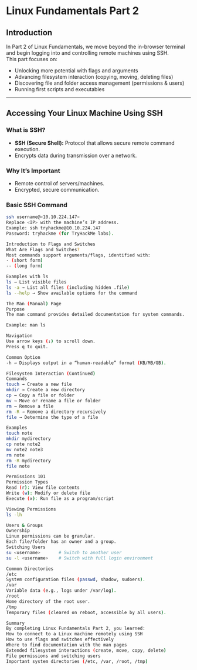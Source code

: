 # Linux Fundamentals Part 2

## Introduction
In Part 2 of Linux Fundamentals, we move beyond the in-browser terminal and begin logging into and controlling remote machines using SSH.  
This part focuses on:
- Unlocking more potential with flags and arguments
- Advancing filesystem interaction (copying, moving, deleting files)
- Discovering file and folder access management (permissions & users)
- Running first scripts and executables

---

## Accessing Your Linux Machine Using SSH

### What is SSH?
- **SSH (Secure Shell):** Protocol that allows secure remote command execution.
- Encrypts data during transmission over a network.

### Why It’s Important
- Remote control of servers/machines.
- Encrypted, secure communication.

### Basic SSH Command
```bash
ssh username@<10.10.224.147>
Replace <IP> with the machine’s IP address.
Example: ssh tryhackme@10.10.224.147
Password: tryhackme (for TryHackMe labs).

Introduction to Flags and Switches
What Are Flags and Switches?
Most commands support arguments/flags, identified with:
- (short form)
-- (long form)

Examples with ls
ls → List visible files
ls -a → List all files (including hidden .file)
ls --help → Show available options for the command

The Man (Manual) Page
Purpose
The man command provides detailed documentation for system commands.

Example: man ls

Navigation
Use arrow keys (↓) to scroll down.
Press q to quit.

Common Option
-h → Displays output in a “human-readable” format (KB/MB/GB).

Filesystem Interaction (Continued)
Commands
touch → Create a new file
mkdir → Create a new directory
cp → Copy a file or folder
mv → Move or rename a file or folder
rm → Remove a file
rm -R → Remove a directory recursively
file → Determine the type of a file

Examples
touch note
mkdir mydirectory
cp note note2
mv note2 note3
rm note
rm -R mydirectory
file note

Permissions 101
Permission Types
Read (r): View file contents
Write (w): Modify or delete file
Execute (x): Run file as a program/script

Viewing Permissions
ls -lh

Users & Groups
Ownership
Linux permissions can be granular.
Each file/folder has an owner and a group.
Switching Users
su <username>       # Switch to another user
su -l <username>    # Switch with full login environment

Common Directories
/etc
System configuration files (passwd, shadow, sudoers).
/var
Variable data (e.g., logs under /var/log).
/root
Home directory of the root user.
/tmp
Temporary files (cleared on reboot, accessible by all users).

Summary
By completing Linux Fundamentals Part 2, you learned:
How to connect to a Linux machine remotely using SSH
How to use flags and switches effectively
Where to find documentation with the man pages
Extended filesystem interactions (create, move, copy, delete)
File permissions and switching users
Important system directories (/etc, /var, /root, /tmp)
